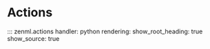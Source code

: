 # Actions

::: zenml.actions
    handler: python
    rendering:
      show_root_heading: true
      show_source: true
